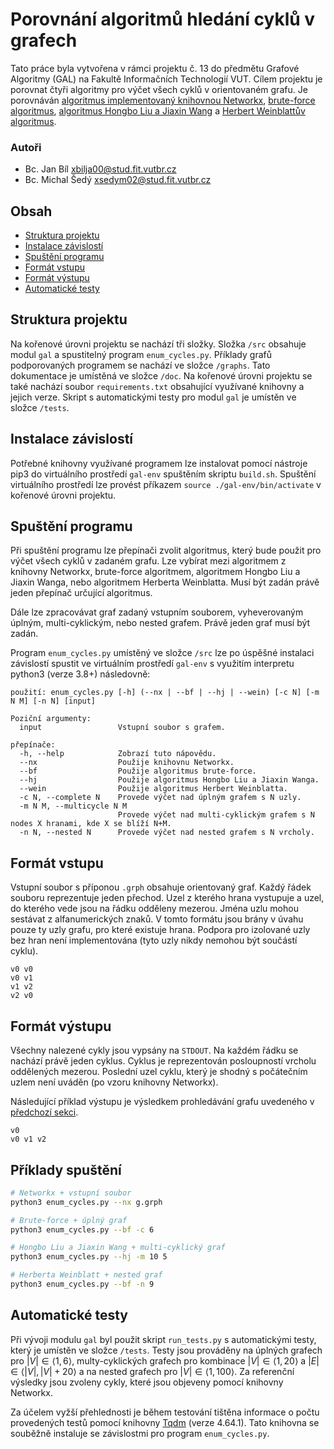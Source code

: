 # Porovnání algoritmů hledání cyklů v grafech

Tato práce byla vytvořena v rámci projektu č. 13 do předmětu Grafové Algoritmy (GAL) na Fakultě Informačních Technologií VUT. Cílem projektu je porovnat čtyři algoritmy pro výčet všech cyklů v orientovaném grafu. Je porovnáván [algoritmus implementovaný knihovnou Networkx](https://epubs.siam.org/doi/10.1137/0204007), [brute-force algoritmus](https://www.edutechlearners.com/download/Graphtheory.pdf#page=302), [algoritmus Hongbo Liu a Jiaxin Wang](https://ieeexplore.ieee.org/document/1602189) a [Herbert Weinblattův algoritmus](https://doi.org/10.1145/321679.321684).

### Autoři
- Bc. Jan Bíl <xbilja00@stud.fit.vutbr.cz>
- Bc. Michal Šedý <xsedym02@stud.fit.vutbr.cz>

## Obsah
- [Struktura projektu](#struktura-projektu)
- [Instalace závislostí](#instalace-závislostí)
- [Spuštění programu](#spuštění-programu)
- [Formát vstupu](#formát-vstupu)
- [Formát výstupu](#formát-výstupu)
- [Automatické testy](#automatické-testy)

## Struktura projektu

Na kořenové úrovni projektu se nachází tři složky. Složka `/src` obsahuje modul `gal` a spustitelný program `enum_cycles.py`. Příklady grafů podporovaných programem se nachází ve složce `/graphs`. Tato dokumentace je umístěná ve složce `/doc`. Na kořenové úrovni projektu se také nachází soubor `requirements.txt` obsahující využívané knihovny a jejich verze. Skript s automatickými testy pro modul `gal` je umístěn ve složce `/tests`.

## Instalace závislostí

Potřebné knihovny využívané programem lze instalovat pomocí nástroje pip3 do virtuálního prostředí `gal-env` spuštěním skriptu `build.sh`. Spuštění virtuálního prostředí lze provést příkazem `source ./gal-env/bin/activate` v kořenové úrovni projektu.

## Spuštění programu

Při spuštění programu lze přepínači zvolit algoritmus, který bude použit pro výčet všech cyklů v zadaném grafu. Lze vybírat mezi algoritmem z knihovny Networkx, brute-force algoritmem, algoritmem Hongbo Liu a Jiaxin Wanga, nebo algoritmem Herberta Weinblatta. Musí být zadán právě jeden přepínač určující algoritmus.

Dále lze zpracovávat graf zadaný vstupním souborem, vyheverovaným úplným, multi-cyklickým, nebo nested grafem. Právě jeden graf musí být zadán.

Program `enum_cycles.py` umístěný ve složce `/src` lze po úspěšné instalaci závislostí spustit ve virtuálním prostředí `gal-env` s využitím interpretu python3 (verze 3.8+) následovně:

```
použití: enum_cycles.py [-h] (--nx | --bf | --hj | --wein) [-c N] [-m N M] [-n N] [input]

Poziční argumenty:
  input                 Vstupní soubor s grafem.

přepínače:
  -h, --help            Zobrazí tuto nápovědu.
  --nx                  Použije knihovnu Networkx.
  --bf                  Použije algoritmus brute-force.
  --hj                  Použije algoritmus Hongbo Liu a Jiaxin Wanga.
  --wein                Použije algoritmus Herbert Weinblatta.
  -c N, --complete N    Provede výčet nad úplným grafem s N uzly.
  -m N M, --multicycle N M
                        Provede výčet nad multi-cyklickým grafem s N nodes X hranami, kde X se blíží N+M.
  -n N, --nested N      Provede výčet nad nested grafem s N vrcholy.
```

## Formát vstupu

Vstupní soubor s příponou `.grph` obsahuje orientovaný graf. Každý řádek souboru reprezentuje jeden přechod. Uzel z kterého hrana vystupuje a uzel, do kterého vede jsou na řádku odděleny mezerou. Jména uzlu mohou sestávat z alfanumerických znaků. V tomto formátu jsou brány v úvahu pouze ty uzly grafu, pro které existuje hrana. Podpora pro izolované uzly bez hran není implementována (tyto uzly nikdy nemohou být součástí cyklu).

```
v0 v0
v0 v1
v1 v2
v2 v0
```

## Formát výstupu

Všechny nalezené cykly jsou vypsány na `STDOUT`. Na každém řádku se nachází právě jeden cyklus. Cyklus je reprezentován posloupností vrcholu oddělených mezerou. Poslední uzel cyklu, který je shodný s počátečním uzlem není uváděn (po vzoru knihovny Networkx).

Následující příklad výstupu je výsledkem prohledávání grafu uvedeného v [předchozí sekci](#formát-vstupu).

```
v0
v0 v1 v2
```

## Příklady spuštění

```bash
# Networkx + vstupní soubor
python3 enum_cycles.py --nx g.grph
```

```bash
# Brute-force + úplný graf
python3 enum_cycles.py --bf -c 6
```

```bash
# Hongbo Liu a Jiaxin Wang + multi-cyklický graf
python3 enum_cycles.py --hj -m 10 5
```

```bash
# Herberta Weinblatt + nested graf
python3 enum_cycles.py --bf -n 9
```

## Automatické testy

Při vývoji modulu `gal` byl použit skript `run_tests.py` s automatickými testy, který je umístěn ve složce `/tests`. Testy jsou prováděny na úplných grafech pro $|V| \in \langle 1, 6 \rangle$, multy-cyklických grafech pro kombinace $|V| \in \langle 1, 20 \rangle$ a $|E| \in \langle |V|, |V| + 20 \rangle$ a na nested grafech pro $|V| \in \langle 1, 100 \rangle$. Za referenční výsledky jsou zvoleny cykly, které jsou objeveny pomocí knihovny Networkx.

Za účelem vyžší přehlednosti je během testování tištěna informace o počtu provedených testů pomocí knihovny [Tqdm](https://tqdm.github.io) (verze 4.64.1). Tato knihovna se souběžně instaluje se závislostmi pro program `enum_cycles.py`.
